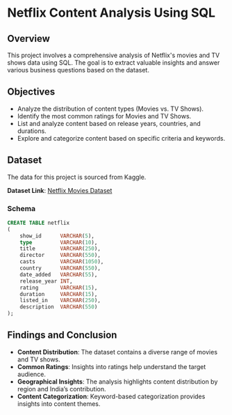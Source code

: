 # Netflix Content Analysis Using SQL

## Overview
This project involves a comprehensive analysis of Netflix's movies and TV shows data using SQL. The goal is to extract valuable insights and answer various business questions based on the dataset.

## Objectives
- Analyze the distribution of content types (Movies vs. TV Shows).
- Identify the most common ratings for Movies and TV Shows.
- List and analyze content based on release years, countries, and durations.
- Explore and categorize content based on specific criteria and keywords.

## Dataset
The data for this project is sourced from Kaggle.

**Dataset Link**: [Netflix Movies Dataset](https://www.kaggle.com/)

### Schema
```sql
CREATE TABLE netflix
(
    show_id      VARCHAR(5),
    type         VARCHAR(10),
    title        VARCHAR(250),
    director     VARCHAR(550),
    casts        VARCHAR(1050),
    country      VARCHAR(550),
    date_added   VARCHAR(55),
    release_year INT,
    rating       VARCHAR(15),
    duration     VARCHAR(15),
    listed_in    VARCHAR(250),
    description  VARCHAR(550)
);
```

## Findings and Conclusion

- **Content Distribution**: The dataset contains a diverse range of movies and TV shows.  
- **Common Ratings**: Insights into ratings help understand the target audience.  
- **Geographical Insights**: The analysis highlights content distribution by region and India’s contribution.  
- **Content Categorization**: Keyword-based categorization provides insights into content themes.  


